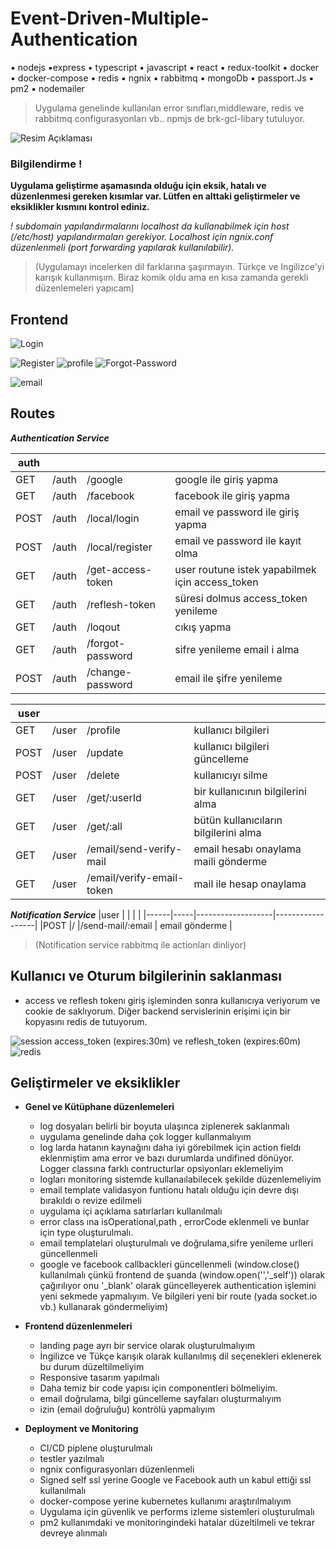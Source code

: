 
# Event-Driven-Multiple-Authentication

▪️  nodejs ▪️express ▪️  typescript ▪️  javascript ▪️ react ▪️  redux-toolkit ▪️  docker ▪️  docker-compose ▪️  redis ▪️  ngnix ▪️  rabbitmq ▪️  mongoDb ▪️  passport.Js ▪️  pm2 ▪️  nodemailer

> Uygulama genelinde kullanılan error sınıfları,middleware, redis ve rabbitmq configurasyonları vb.. npmjs de brk-gcl-libary tutuluyor. 

![Resim Açıklaması](https://github.com/brkgcl/nodejs-event-driven/assets/54892419/271650d6-3a36-4968-bc83-65f938be42ab)

### Bilgilendirme !
**Uygulama geliştirme aşamasında olduğu için eksik, hatalı ve düzenlenmesi gereken kısımlar var. Lütfen en alttaki geliştirmeler ve eksiklikler kısmını kontrol ediniz.**

*! subdomain yapılandırmalarını localhost da kullanabilmek için host (/etc/host) yapılandırmaları gerekiyor. Localhost için ngnix.conf düzenlenmeli (port forwarding yapılarak kullanılabilir).*
>(Uygulamayı incelerken dil farklarına şaşırmayın. Türkçe ve Ingilizce'yi karışık kullanmışım. Biraz komik oldu ama en kısa zamanda gerekli düzenlemeleri yapıcam)
>



## Frontend 

![Login](https://github.com/brkgcl/nodejs-event-driven/assets/54892419/b609f320-6252-44db-8c36-c601906ec800)

![Register](https://github.com/brkgcl/nodejs-event-driven/assets/54892419/f1a6a09f-ee06-4bbe-b469-de9ff8eec204)
![profile](https://github.com/brkgcl/nodejs-event-driven/assets/54892419/1576e035-01a8-480e-964d-b4d9637d4fbc)
![Forgot-Password](https://github.com/brkgcl/nodejs-event-driven/assets/54892419/72013650-5812-46ce-9eff-57c0eb51cda1)

![email](https://github.com/brkgcl/nodejs-event-driven/assets/54892419/f2d3e8d0-e23f-41b5-b8de-4fc06e69932a)

## Routes

***Authentication Service***

|auth      |     |                  |													|
|------|-----|------------------|---------------------------------------------------|
|GET   |/auth|/google			| google ile giriş yapma							|
|GET   |/auth|/facebook			| facebook ile giriş yapma							|
|POST  |/auth|/local/login		| email ve password ile giriş yapma					|
|POST  |/auth|/local/register	| email ve password ile kayıt olma					|
|GET   |/auth|/get-access-token	| user routune istek yapabilmek için access_token	|
|GET   |/auth|/reflesh-token	| süresi dolmus access_token yenileme				|
|GET   |/auth|/loqout			| cıkış yapma										|
|GET   |/auth|/forgot-password	| sifre yenileme email i alma						|
|POST  |/auth|/change-password	| email ile şifre yenileme							|

|user  |     |                         |											|
|------|-----|-------------------------|--------------------------------------------|
|GET   |/user|/profile				   | kullanıcı bilgileri						|
|POST  |/user|/update				   | kullanıcı bilgileri güncelleme				|
|POST  |/user|/delete				   | kullanıcıyı silme							|
|GET   |/user|/get/:userId			   | bir kullanıcının bilgilerini alma			|
|GET   |/user|/get/:all			 	   | bütün kullanıcıların bilgilerini alma		|
|GET   |/user|/email/send-verify-mail  | email hesabı onaylama maili gönderme		|
|GET   |/user|/email/verify-email-token| mail ile hesap onaylama 					|

***Notification Service***
|user  |     |                   |					|
|------|-----|-------------------|------------------|
|POST  |/    |/send-mail/:email  | email gönderme	|

> (Notification service rabbitmq ile  actionları dinliyor)


## Kullanıcı ve Oturum bilgilerinin saklanması
- access ve reflesh tokenı giriş işleminden sonra kullanıcıya veriyorum ve cookie de saklıyorum. Diğer backend servislerinin erişimi için bir kopyasını redis de tutuyorum. 

![session](https://github.com/brkgcl/nodejs-event-driven/assets/54892419/3aadaa88-998a-4c74-be48-0baf4255bd6a)
access_token (expires:30m) ve reflesh_token (expires:60m) 
![redis](https://github.com/brkgcl/nodejs-event-driven/assets/54892419/f9cebc8d-1ed8-4121-b365-e07b5a9b2287)


## Geliştirmeler ve eksiklikler

- **Genel ve Kütüphane düzenlemeleri**
 	- log dosyaları belirli bir boyuta ulaşınca ziplenerek saklanmalı
 	- uygulama genelinde daha çok logger kullanmalıyım
 	- log larda hatanın kaynağını daha iyi görebilmek için action fieldı eklenmiştim ama error ve bazı durumlarda undifined dönüyor. Logger classına farklı contructurlar opsiyonları eklemeliyim
 	- logları monitoring sistemde kullanaılabilecek şekilde düzenlemeliyim
 	- email template validasyon funtionu hatalı olduğu için devre dışı bırakıldı o revize edilmeli
 	- uygulama içi açıklama satırlarları kullanılmalı
 	- error class ına isOperational,path , errorCode eklenmeli ve bunlar için type oluşturulmalı.
 	- email templatelari oluşturulmalı ve doğrulama,sifre yenileme urlleri güncellenmeli
 	- google ve facebook  callbackleri güncellenmeli (window.close() kullanılmalı çünkü frontend de şuanda (window.open('','_self')) olarak çağırılıyor onu '_blank' olarak güncelleyerek authentication işlemini yeni sekmede yapmalıyım. Ve bilgileri yeni bir route (yada socket.io vb.) kullanarak göndermeliyim)

- **Frontend düzenlenmeleri**
	- landing page ayrı bir service olarak oluşturulmalıyım
	- İngilizce ve Tükçe karışık olarak kullanılmış dil seçenekleri eklenerek bu durum düzeltilmeliyim
 	- Responsive tasarım yapılmalı
 	- Daha temiz bir code yapısı için componentleri bölmeliyim.
 	- email doğrulama, bilgi güncelleme sayfaları oluşturmalıyım
 	- izin (email doğruluğu) kontrölü yapmalıyım
 - **Deployment ve Monitoring**
 	- CI/CD piplene oluşturulmalı
 	- testler  yazılmalı
 	- ngnix configurasyonları düzenlenmeli
 	- Signed self ssl yerine Google ve Facebook auth un kabul ettiği ssl kullanılmalı
 	- docker-compose yerine kubernetes kullanımı araştırılmalıyım
 	- Uygulama için güvenlik ve performs izleme sistemleri oluşturulmalı
 	- pm2 kullanımdaki ve monitoringindeki hatalar düzeltilmeli ve tekrar devreye alınmalı

    
